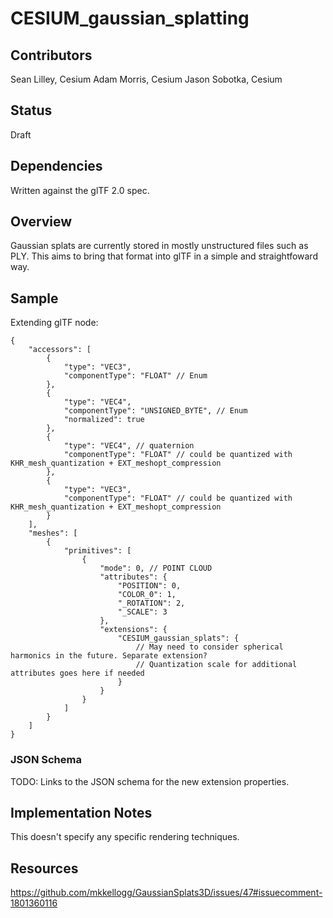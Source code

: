 <!--
Copyright 2015-2021 The Khronos Group Inc.
SPDX-License-Identifier: CC-BY-4.0
-->

# CESIUM_gaussian_splatting

## Contributors

Sean Lilley, Cesium
Adam Morris, Cesium
Jason Sobotka, Cesium


## Status

Draft

## Dependencies

Written against the glTF 2.0 spec.

## Overview

Gaussian splats are currently stored in mostly unstructured files such as PLY. This aims to bring that format into glTF in a simple and straightfoward way.


## Sample

Extending glTF node:

```
{
    "accessors": [
        {
            "type": "VEC3",
            "componentType": "FLOAT" // Enum
        },
        {
            "type": "VEC4",
            "componentType": "UNSIGNED_BYTE", // Enum
            "normalized": true
        },
        {
            "type": "VEC4", // quaternion
            "componentType": "FLOAT" // could be quantized with KHR_mesh_quantization + EXT_meshopt_compression
        },
        {
            "type": "VEC3",
            "componentType": "FLOAT" // could be quantized with KHR_mesh_quantization + EXT_meshopt_compression
        }
    ],
    "meshes": [
        {
            "primitives": [
                {
                    "mode": 0, // POINT CLOUD
                    "attributes": {
                        "POSITION": 0,
                        "COLOR_0": 1,
                        "_ROTATION": 2,
                        "_SCALE": 3
                    },
                    "extensions": {
                        "CESIUM_gaussian_splats": {
                            // May need to consider spherical harmonics in the future. Separate extension?
                            // Quantization scale for additional attributes goes here if needed
                        }
                    }
                }
            ]
        }
    ]
}
```

### JSON Schema

TODO: Links to the JSON schema for the new extension properties.

## Implementation Notes

This doesn't specify any specific rendering techniques.

## Resources

https://github.com/mkkellogg/GaussianSplats3D/issues/47#issuecomment-1801360116